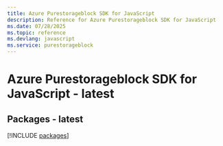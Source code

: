```yaml
---
title: Azure Purestorageblock SDK for JavaScript
description: Reference for Azure Purestorageblock SDK for JavaScript
ms.date: 07/28/2025
ms.topic: reference
ms.devlang: javascript
ms.service: purestorageblock
---
```

# Azure Purestorageblock SDK for JavaScript - latest
## Packages - latest
[!INCLUDE [packages](purestorageblock-index.md)]